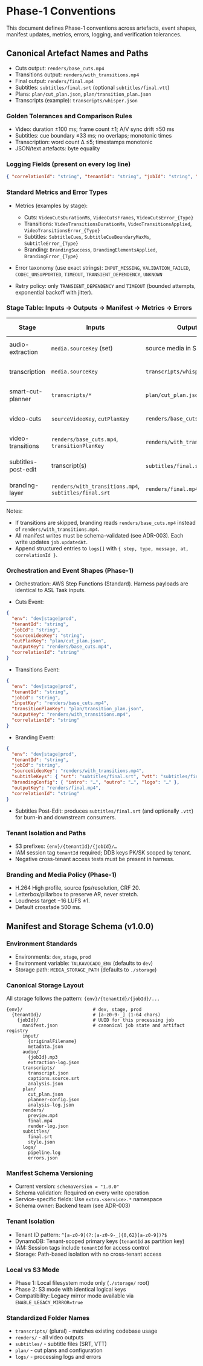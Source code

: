 # Phase-1 Conventions

This document defines Phase-1 conventions across artefacts, event shapes, manifest updates, metrics, errors, logging, and verification tolerances.

## Canonical Artefact Names and Paths

- Cuts output: `renders/base_cuts.mp4`
- Transitions output: `renders/with_transitions.mp4`
- Final output: `renders/final.mp4`
- Subtitles: `subtitles/final.srt` (optional `subtitles/final.vtt`)
- Plans: `plan/cut_plan.json`, `plan/transition_plan.json`
- Transcripts (example): `transcripts/whisper.json`

### Golden Tolerances and Comparison Rules

- Video: duration ±100 ms; frame count ±1; A/V sync drift ≤50 ms
- Subtitles: cue boundary ≤33 ms; no overlaps; monotonic times
- Transcription: word count Δ ≤5; timestamps monotonic
- JSON/text artefacts: byte equality

### Logging Fields (present on every log line)

```json
{ "correlationId": "string", "tenantId": "string", "jobId": "string", "step": "string", "error": { "type": "optional string" } }
```

### Standard Metrics and Error Types

- Metrics (examples by stage):
  - Cuts: `VideoCutsDurationMs`, `VideoCutsFrames`, `VideoCutsError_{Type}`
  - Transitions: `VideoTransitionsDurationMs`, `VideoTransitionsApplied`, `VideoTransitionsError_{Type}`
  - Subtitles: `SubtitleCues`, `SubtitleCueBoundaryMaxMs`, `SubtitleError_{Type}`
  - Branding: `BrandingSuccess`, `BrandingElementsApplied`, `BrandingError_{Type}`

- Error taxonomy (use exact strings): `INPUT_MISSING`, `VALIDATION_FAILED`, `CODEC_UNSUPPORTED`, `TIMEOUT`, `TRANSIENT_DEPENDENCY`, `UNKNOWN`

- Retry policy: only `TRANSIENT_DEPENDENCY` and `TIMEOUT` (bounded attempts, exponential backoff with jitter).

### Stage Table: Inputs → Outputs → Manifest → Metrics → Errors

| Stage | Inputs | Outputs | Manifest fields touched | Metrics | Error types |
| --- | --- | --- | --- | --- | --- |
| audio-extraction | `media.sourceKey` (set) | source media in S3 | `media.sourceKey`, `steps.cuts.status=pend/processing/completed/failed`, `job.updatedAt` | `<Stage>DurationMs`, `<Stage>Error_{Type}` | All |
| transcription | `media.sourceKey` | `transcripts/whisper.json` | `extra.transcription.*` or `media.transcriptKey`, `steps.transcription.status`, `job.updatedAt` | `<Stage>DurationMs`, `TranscriptWords`, `<Stage>Error_{Type}` | All |
| smart-cut-planner | `transcripts/*` | `plan/cut_plan.json` | `media.plan.cutPlanKey`, `steps.cuts.status` (prepare), `job.updatedAt` | `<Stage>DurationMs`, `CutPlanSegments`, `<Stage>Error_{Type}` | All |
| video-cuts | `sourceVideoKey`, `cutPlanKey` | `renders/base_cuts.mp4` | `media.baseCutsKey`, `steps.cuts.status`, `job.updatedAt` | `VideoCutsDurationMs`, `VideoCutsFrames`, `VideoCutsError_{Type}` | All |
| video-transitions | `renders/base_cuts.mp4`, `transitionPlanKey` | `renders/with_transitions.mp4` | `media.withTransitionsKey`, `steps.transitions.status`, `job.updatedAt` | `VideoTransitionsDurationMs`, `VideoTransitionsApplied`, `VideoTransitionsError_{Type}` | All |
| subtitles-post-edit | transcript(s) | `subtitles/final.srt` (+ `.vtt`) | `media.subtitles`, `steps.subtitles.status`, `job.updatedAt` | `SubtitleCues`, `SubtitleCueBoundaryMaxMs`, `SubtitleError_{Type}` | All |
| branding-layer | `renders/with_transitions.mp4`, `subtitles/final.srt` | `renders/final.mp4` | `media.finalKey`, `steps.branding.status`, `job.updatedAt` | `BrandingSuccess`, `BrandingElementsApplied`, `BrandingError_{Type}` | All |

Notes:

- If transitions are skipped, branding reads `renders/base_cuts.mp4` instead of `renders/with_transitions.mp4`.
- All manifest writes must be schema-validated (see ADR-003). Each write updates `job.updatedAt`.
- Append structured entries to `logs[]` with `{ step, type, message, at, correlationId }`.

### Orchestration and Event Shapes (Phase-1)

- Orchestration: AWS Step Functions (Standard). Harness payloads are identical to ASL Task inputs.

- Cuts Event:

```json
{
  "env": "dev|stage|prod",
  "tenantId": "string",
  "jobId": "string",
  "sourceVideoKey": "string",
  "cutPlanKey": "plan/cut_plan.json",
  "outputKey": "renders/base_cuts.mp4",
  "correlationId": "string"
}
```

- Transitions Event:

```json
{
  "env": "dev|stage|prod",
  "tenantId": "string",
  "jobId": "string",
  "inputKey": "renders/base_cuts.mp4",
  "transitionPlanKey": "plan/transition_plan.json",
  "outputKey": "renders/with_transitions.mp4",
  "correlationId": "string"
}
```

- Branding Event:

```json
{
  "env": "dev|stage|prod",
  "tenantId": "string",
  "jobId": "string",
  "sourceVideoKey": "renders/with_transitions.mp4",
  "subtitleKeys": { "srt": "subtitles/final.srt", "vtt": "subtitles/final.vtt" },
  "brandingConfig": { "intro": "…", "outro": "…", "logo": "…" },
  "outputKey": "renders/final.mp4",
  "correlationId": "string"
}
```

- Subtitles Post-Edit: produces `subtitles/final.srt` (and optionally `.vtt`) for burn-in and downstream consumers.

### Tenant Isolation and Paths

- S3 prefixes: `{env}/{tenantId}/{jobId}/…`
- IAM session tag `tenantId` required; DDB keys PK/SK scoped by tenant.
- Negative cross-tenant access tests must be present in harness.

### Branding and Media Policy (Phase-1)

- H.264 High profile, source fps/resolution, CRF 20.
- Letterbox/pillarbox to preserve AR, never stretch.
- Loudness target −16 LUFS ±1.
- Default crossfade 500 ms.

## Manifest and Storage Schema (v1.0.0)

### Environment Standards
- Environments: `dev`, `stage`, `prod`
- Environment variable: `TALKAVOCADO_ENV` (defaults to `dev`)
- Storage path: `MEDIA_STORAGE_PATH` (defaults to `./storage`)

### Canonical Storage Layout
All storage follows the pattern: `{env}/{tenantId}/{jobId}/...`

```
{env}/                          # dev, stage, prod
  {tenantId}/                   # [a-z0-9-_] (1-64 chars)
    {jobId}/                    # UUID for this processing job
      manifest.json             # canonical job state and artifact registry
      input/
        {originalFilename}
        metadata.json
      audio/
        {jobId}.mp3
        extraction-log.json
      transcripts/
        transcript.json
        captions.source.srt
        analysis.json
      plan/
        cut_plan.json
        planner-config.json
        analysis-log.json
      renders/
        preview.mp4
        final.mp4
        render-log.json
      subtitles/
        final.srt
        style.json
      logs/
        pipeline.log
        errors.json
```

### Manifest Schema Versioning
- Current version: `schemaVersion = "1.0.0"`
- Schema validation: Required on every write operation
- Service-specific fields: Use `extra.<service>.*` namespace
- Schema owner: Backend team (see ADR-003)

### Tenant Isolation
- Tenant ID pattern: `^[a-z0-9](?:[a-z0-9-_]{0,62}[a-z0-9])?$`
- DynamoDB: Tenant-scoped primary keys (`tenantId` as partition key)
- IAM: Session tags include `tenantId` for access control
- Storage: Path-based isolation with no cross-tenant access

### Local vs S3 Mode
- Phase 1: Local filesystem mode only (`./storage/` root)
- Phase 2: S3 mode with identical logical keys
- Compatibility: Legacy mirror mode available via `ENABLE_LEGACY_MIRROR=true`

### Standardized Folder Names
- `transcripts/` (plural) - matches existing codebase usage
- `renders/` - all video outputs
- `subtitles/` - subtitle files (SRT, VTT)
- `plan/` - cut plans and configuration
- `logs/` - processing logs and errors